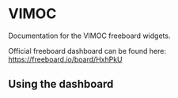 # VIMOC

Documentation for the VIMOC freeboard widgets. 

Official freeboard dashboard can be found here:
https://freeboard.io/board/HxhPkU

## Using the dashboard
